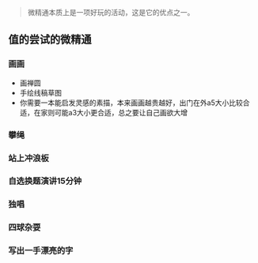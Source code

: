 > 微精通本质上是一项好玩的活动，这是它的优点之一。


## 值的尝试的微精通
### 画画
- 画禅圆
- 手绘线稿草图
- 你需要一本能启发灵感的素描，本来画画越贵越好，出门在外a5大小比较合适，在家则可能a3大小更合适，总之要让自己画欲大增

### 攀绳

### 站上冲浪板

### 自选换题演讲15分钟

### 独唱

### 四球杂耍

### 写出一手漂亮的字

### 
